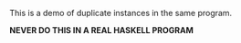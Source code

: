 This is a demo of duplicate instances in the same program.

**NEVER DO THIS IN A REAL HASKELL PROGRAM**
